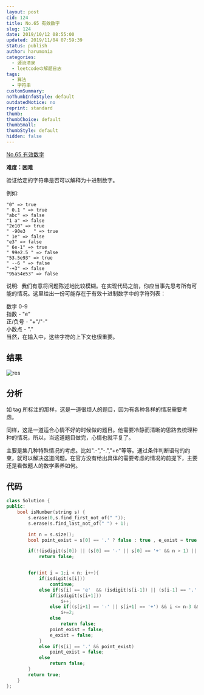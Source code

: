 ```yaml
---
layout: post
cid: 124
title: No.65 有效数字
slug: 124
date: 2019/10/12 08:55:00
updated: 2019/11/04 07:59:39
status: publish
author: harumonia
categories:
  - 源流清泉
  - leetcodeの解题日志
tags:
  - 算法
  - 字符串
customSummary:
noThumbInfoStyle: default
outdatedNotice: no
reprint: standard
thumb:
thumbChoice: default
thumbSmall:
thumbStyle: default
hidden: false
---
```


[No.65 有效数字](https://leetcode-cn.com/problems/valid-number/)

**难度：困难**

验证给定的字符串是否可以解释为十进制数字。

<!-- more -->

例如:

    "0" => true
    " 0.1 " => true
    "abc" => false
    "1 a" => false
    "2e10" => true
    " -90e3   " => true
    " 1e" => false
    "e3" => false
    " 6e-1" => true
    " 99e2.5 " => false
    "53.5e93" => true
    " --6 " => false
    "-+3" => false
    "95a54e53" => false

说明:  我们有意将问题陈述地比较模糊。在实现代码之前，你应当事先思考所有可能的情况。这里给出一份可能存在于有效十进制数字中的字符列表：

数字 0-9  
指数 - "e"  
正/负号 - "+"/"-"  
小数点 - "."  
当然，在输入中，这些字符的上下文也很重要。

## 结果

![res](https://harumona-blog.oss-cn-beijing.aliyuncs.com/old_articles/387135797.png?Expires=1602310817&)

## 分析

如 tag 所标注的那样，这是一道很烦人的题目，因为有各种各样的情况需要考虑。

同样，这是一道适合心情不好的时候做的题目。他需要冷静而清晰的思路去梳理种种的情况，所以，当这道题目做完，心情也就平复了。

主要是集几种特殊情况的考虑。比如".-","-.","+e"等等。通过条件判断语句的约束，就可以解决这道问题。在官方没有给出具体的需要考虑的情况的前提下，主要还是看做题人的数学素养如何。

## 代码

```cpp
class Solution {
public:
    bool isNumber(string s) {
        s.erase(0,s.find_first_not_of(" "));
        s.erase(s.find_last_not_of(" ") + 1);

        int n = s.size();
        bool point_exist = s[0] == '.' ? false : true , e_exist = true;

        if(!(isdigit(s[0]) || (s[0] == '-' || s[0] == '+' && n > 1) || (s[0] == '.' && n >1)) || s == "+." || s == "-.")
            return false;


        for(int i = 1;i < n; i++){
            if(isdigit(s[i]))
                continue;
            else if(s[i] == 'e'  && (isdigit(s[i-1]) || (s[i-1] == '.' && isdigit(s[i-2]))) && e_exist){
                if(isdigit(s[i+1]))
                    i++;
                else if((s[i+1] == '-' || s[i+1] == '+') && i <= n-3 && isdigit(s[i+2]))
                    i+=2;
                else
                    return false;
                point_exist = false;
                e_exist = false;
            }
            else if(s[i] == '.' && point_exist)
                point_exist = false;
            else
                return false;
        }
        return true;
    }
};
```
